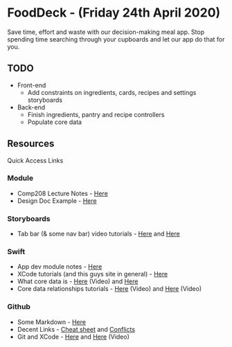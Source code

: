 # FoodDeck - (Friday 24th April 2020)
Save time, effort and waste with our decision-making meal app. Stop spending time searching through your cupboards and let our app do that for you. 

## TODO
- Front-end
  - Add constraints on ingredients, cards, recipes and settings storyboards
- Back-end
  - Finish ingredients, pantry and recipe controllers
  - Populate core data 


## Resources
Quick Access Links

### Module
- Comp208 Lecture Notes - [Here](https://cgi.csc.liv.ac.uk/~comp208/)
- Design Doc Example - [Here](https://cgi.csc.liv.ac.uk/~comp208/2020/1.pdf)

### Storyboards
- Tab bar (& some nav bar) video tutorials - [Here](https://www.youtube.com/watch?v=n7NNAdaIDKQ) and [Here](https://www.youtube.com/watch?v=htQATVxlLng)

### Swift 
- App dev module notes - [Here](https://cgi.csc.liv.ac.uk/~phil/Teaching/COMP228/)
- XCode tutorials (and this guys site in general) - [Here](https://www.ralfebert.de/ios/beginner-tutorials/iphone-app-xcode/)
- What core data is - [Here](https://www.youtube.com/watch?v=8t6i94M0IXo) (Video) and [Here](https://developer.apple.com/library/archive/documentation/Cocoa/Conceptual/CoreData/)
- Core data relationships tutorials - [Here](https://www.youtube.com/watch?v=uJuLk1niBYA) (Video) and [Here](https://www.youtube.com/watch?v=RJNFhyjudQ0) (Video)

### Github
- Some Markdown - [Here](https://www.markdownguide.org/basic-syntax/) 
- Decent Links - [Cheat sheet](http://rogerdudler.github.io/git-guide/files/git_cheat_sheet.pdf) and [Conflicts](https://medium.com/@haydar_ai/learning-how-to-git-merging-branches-and-resolving-conflict-61652834d4b0)
- Git and XCode - [Here](https://blog.chrishannah.me/using-github-and-xcode-together/) and [Here](https://www.youtube.com/watch?v=9jeQQ7xNb4U) (Video)
